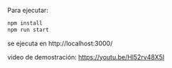 Para ejecutar: 

```bash
npm install 
npm run start
```

se ejecuta en http://localhost:3000/

video de demostración: https://youtu.be/Hl52rv48X5I